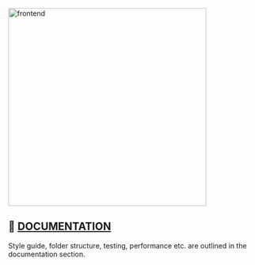 <img src="https://user-images.githubusercontent.com/2675250/119139114-f2db5380-ba42-11eb-8dff-2d904d94b2b1.png" alt="frontend" width="400"/>

## 📔 [DOCUMENTATION](./DOCUMENTATION.md)

Style guide, folder structure, testing, performance etc. are outlined in the documentation section.
